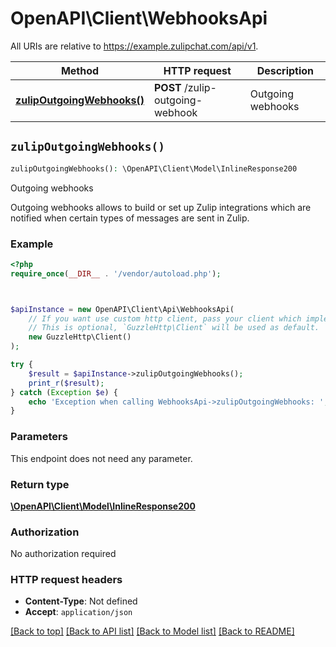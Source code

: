 # OpenAPI\Client\WebhooksApi

All URIs are relative to https://example.zulipchat.com/api/v1.

Method | HTTP request | Description
------------- | ------------- | -------------
[**zulipOutgoingWebhooks()**](WebhooksApi.md#zulipOutgoingWebhooks) | **POST** /zulip-outgoing-webhook | Outgoing webhooks


## `zulipOutgoingWebhooks()`

```php
zulipOutgoingWebhooks(): \OpenAPI\Client\Model\InlineResponse200
```

Outgoing webhooks

Outgoing webhooks allows to build or set up Zulip integrations which are notified when certain types of messages are sent in Zulip.

### Example

```php
<?php
require_once(__DIR__ . '/vendor/autoload.php');



$apiInstance = new OpenAPI\Client\Api\WebhooksApi(
    // If you want use custom http client, pass your client which implements `GuzzleHttp\ClientInterface`.
    // This is optional, `GuzzleHttp\Client` will be used as default.
    new GuzzleHttp\Client()
);

try {
    $result = $apiInstance->zulipOutgoingWebhooks();
    print_r($result);
} catch (Exception $e) {
    echo 'Exception when calling WebhooksApi->zulipOutgoingWebhooks: ', $e->getMessage(), PHP_EOL;
}
```

### Parameters

This endpoint does not need any parameter.

### Return type

[**\OpenAPI\Client\Model\InlineResponse200**](../Model/InlineResponse200.md)

### Authorization

No authorization required

### HTTP request headers

- **Content-Type**: Not defined
- **Accept**: `application/json`

[[Back to top]](#) [[Back to API list]](../../README.md#endpoints)
[[Back to Model list]](../../README.md#models)
[[Back to README]](../../README.md)
